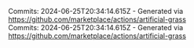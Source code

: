 Commits: 2024-06-25T20:34:14.615Z - Generated via https://github.com/marketplace/actions/artificial-grass
<br>
Commits: 2024-06-25T20:34:14.615Z - Generated via https://github.com/marketplace/actions/artificial-grass
<br>
